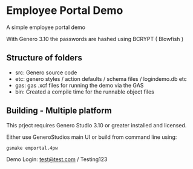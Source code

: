 Employee Portal Demo
=====================

A simple employee portal demo

With Genero 3.10 the passwords are hashed using BCRYPT ( Blowfish )

## Structure of folders
* src: Genero source code
* etc:  genero styles / action defaults / schema files / logindemo.db etc
* gas: gas .xcf files for running the demo via the GAS
* bin: Created a compile time for the runnable object files

## Building - Multiple platform
This prject requires Genero Studio 3.10 or greater installed and licensed.

Either use GeneroStudios main UI or build from command line using:
```
gsmake emportal.4pw
```

Demo Login: test@test.com / Testing123
